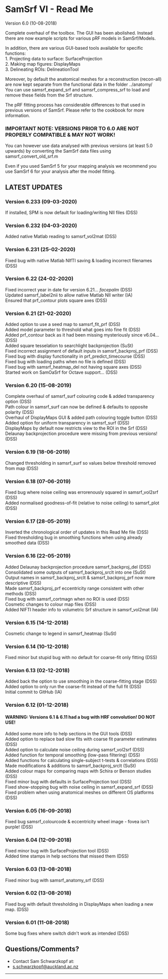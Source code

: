# SamSrf VI - Read Me
Version 6.0 (10-08-2018)

Complete overhaul of the toolbox. The GUI has been abolished. Instead there are now example scripts for various pRF models in SamSrf/Models. 

In addition, there are various GUI-based tools available for specific functions:  
    1. Projecting data to surface:  SurfaceProjection  
    2. Making map figures:          DisplayMaps  
    3. Delineating ROIs:            DelineationTool  

Moreover, by default the anatomical meshes for a reconstruction (recon-all) are now kept separate from the functional data in the folder ../anatomy/  
You can use samsrf_expand_srf and samsrf_compress_srf to load and remove these fields from the Srf structure.  

The pRF fitting process has considerable differences to that used in previous versions of SamSrf. Please refer to the cookbook for more information.  

### IMPORTANT NOTE: VERSIONS PRIOR TO 6.0 ARE NOT PROPERLY COMPATIBLE & MAY NOT WORK!  

You can however use data analysed with previous versions (at least 5.0 upwards) by converting the SamSrf data files using samsrf_convert_old_srf.m  

Even if you used SamSrf 5 for your mapping analysis we recommend you use SamSrf 6 for your analysis after the model fitting.  

## LATEST UPDATES 

### Version 6.233 (09-03-2020)
If installed, SPM is now default for loading/writing NII files (DSS)  

### Version 6.232 (04-03-2020)
Added native Matlab reading to samsrf_vol2mat (DSS)  

### Version 6.231 (25-02-2020)
Fixed bug with native Matlab NIfTI saving & loading incorrect filenames (DSS)  

### Version 6.22 (24-02-2020)
Fixed incorrect year in date for version 6.21... *facepalm* (DSS)  
Updated samsrf_label2nii to allow native Matlab NII writer (IA)  
Ensured that prf_contour plots square axes (DSS)  

### Version 6.21 (21-02-2020)
Added option to use a seed map to samsrf_fit_prf (DSS)  
Added model parameter to threshold what goes into fine fit (DSS)  
Added prf_contour back as it had been missing mysteriously since v6.04... (DSS)  
Added square tesselation to searchlight backprojection (SuSt)  
Fixed incorrect assignment of default inputs in samsrf_backproj_prf (DSS)  
Fixed bug with display functionality in prf_predict_timecourse (DSS)  
Fixed bug with loading paths when no file is defined (DSS)  
Fixed bug with samsrf_heatmap_del not having square axes (DSS)  
Started work on SamOaSrf for Octave support... (DSS)  

### Version 6.20 (15-08-2019)
Complete overhaul of samsrf_surf colouring code & added transparency option (DSS)    
Path colour in samsrf_surf can now be defined & defaults to opposite polarity (DSS)    
Overhaul of DisplayMaps GUI & added path colouring toggle button (DSS)  
Added option for uniform transparency in samsrf_surf (DSS)  
DisplayMaps by default now restricts view to the ROI in the Srf (DSS)  
Delaunay backprojection procedure were missing from previous versions! (DSS)  

### Version 6.19 (18-06-2019)
Changed thresholding in samsrf_surf so values below threshold removed from map (DSS)  

### Version 6.18 (07-06-2019)
Fixed bug where noise ceiling was errorenously squared in samsrf_vol2srf (DSS)  
Added normalised goodness-of-fit (relative to noise ceiling) to samsrf_plot (DSS)  

### Version 6.17 (28-05-2019)
Inverted the chronological order of updates in this Read Me file (DSS)  
Fixed thresholding bug in smoothing functions when using already smoothed data (DSS)  

### Version 6.16 (22-05-2019) 
Added Delaunay backprojection procedure samsrf_backproj_del (DSS)  
Consolidated some outputs of samsrf_backproj_srclt into one (SuSt)  
Output names in samsrf_backproj_srclt & samsrf_backproj_prf now more descriptive (DSS)  
Made samsrf_backproj_prf eccentricity range consistent with other methods (DSS)  
Fixed bug with samsrf_cortmagn when no ROI is used (DSS)  
Cosmetic changes to colour map files (DSS)  
Added NIFTI header info to volumetric Srf structure in samsrf_vol2mat (IA)  

### Version 6.15 (14-12-2018)
Cosmetic change to legend in samsrf_heatmap (SuSt)  

### Version 6.14 (10-12-2018)  
Fixed minor but stupid bug with no default for coarse-fit only fitting (DSS)  

### Version 6.13 (02-12-2018)
Added back the option to use smoothing in the coarse-fitting stage (DSS)  
Added option to only run the coarse-fit instead of the full fit (DSS)  
Initial commit to GitHub (IA)  

### Version 6.12 (01-12-2018)
#### WARNING: Versions 6.1 & 6.11 had a bug with HRF convolution! DO NOT USE!  
Added some more info to help sections in the GUI tools (DSS)  
Added option to replace bad slow fits with coarse fit parameter estimates (DSS)  
Added option to calculate noise ceiling during samsrf_vol2srf (DSS)  
Added function for temporal smoothing (low-pass filtering) (DSS)  
Added functions for calculating single-subject t-tests & correlations (DSS)  
Made modifications & additions to samsrf_backproj_srclt (SuSt)  
Added colour maps for comparing maps with Schira or Benson studies (DSS)  
Fixed minor bug with defaults in SurfaceProjection tool (DSS)  
Fixed show-stopping bug with noise ceiling in samsrf_expand_srf (DSS)  
Fixed problem when using anatomical meshes on different OS platforms (DSS)  

### Version 6.05 (16-09-2018) 
Fixed bug samsrf_colourcode & eccentricity wheel image - fovea isn't purple! (DSS)  

### Version 6.04 (12-09-2018) 
Fixed minor bug with SurfaceProjection tool (DSS)  
Added time stamps in help sections that missed them (DSS)  

### Version 6.03 (13-08-2018)
Fixed minor bug with samsrf_anatomy_srf (DSS)  

### Version 6.02 (13-08-2018)
Fixed bug with default thresholding in DisplayMaps when loading a new map. (DSS)  

### Version 6.01 (11-08-2018)
Some bug fixes where switch didn't work as intended (DSS)  

## Questions/Comments?
* Contact Sam Schwarzkopf at:
* s.schwarzkopf@auckland.ac.nz

------
